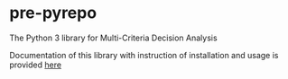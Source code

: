 # pre-pyrepo

The Python 3 library for Multi-Criteria Decision Analysis

Documentation of this library with instruction of installation and usage is provided [here](https://energyinpython-pre-pyrepo.readthedocs.io/en/latest/usage.html)